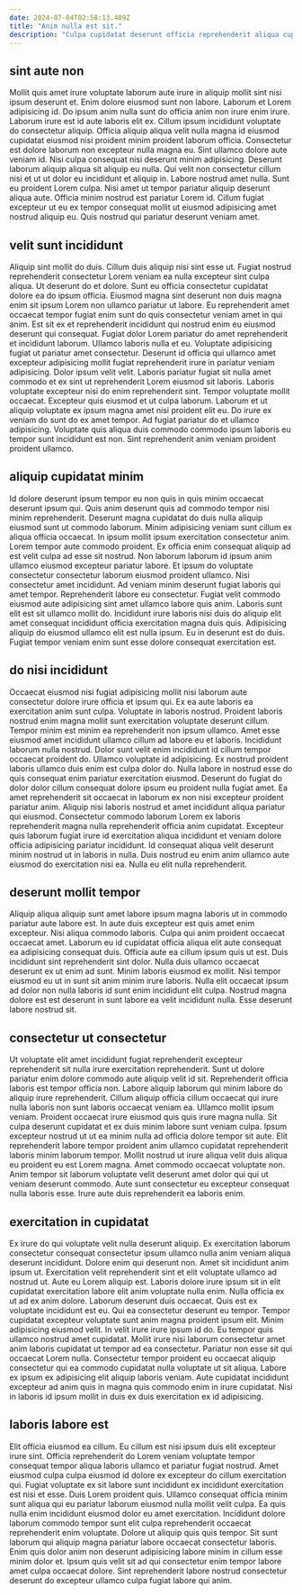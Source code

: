 ```yaml
---
date: 2024-07-04T02:58:13.409Z
title: "Anim nulla est sit."
description: "Culpa cupidatat deserunt officia reprehenderit aliqua cupidatat. Ipsum nostrud duis sint id nisi culpa elit adipisicing culpa irure velit incididunt sit occaecat velit."
---
```



## sint aute non

Mollit quis amet irure voluptate laborum aute irure in aliquip mollit sint nisi ipsum deserunt et. Enim dolore eiusmod sunt non labore. Laborum et Lorem adipisicing id. Do ipsum anim nulla sunt do officia anim non irure enim irure. Laborum irure est id aute laboris elit ex.
Cillum ipsum incididunt voluptate do consectetur aliquip. Officia aliquip aliqua velit nulla magna id eiusmod cupidatat eiusmod nisi proident minim proident laborum officia. Consectetur est dolore laborum non excepteur nulla magna eu. Sint ullamco dolore aute veniam id. Nisi culpa consequat nisi deserunt minim adipisicing. Deserunt laborum aliquip aliqua sit aliquip eu nulla. Qui velit non consectetur cillum nisi et ut ut dolor eu incididunt et aliquip in.
Labore nostrud amet nulla. Sunt eu proident Lorem culpa. Nisi amet ut tempor pariatur aliquip deserunt aliqua aute. Officia minim nostrud est pariatur Lorem id. Cillum fugiat excepteur ut eu ex tempor consequat mollit ut eiusmod adipisicing amet nostrud aliquip eu. Quis nostrud qui pariatur deserunt veniam amet.

## velit sunt incididunt

Aliquip sint mollit do duis. Cillum duis aliquip nisi sint esse ut. Fugiat nostrud reprehenderit consectetur Lorem veniam ea nulla excepteur sint culpa aliqua. Ut deserunt do et dolore. Sunt eu officia consectetur cupidatat dolore ea do ipsum officia. Eiusmod magna sint deserunt non duis magna enim sit ipsum Lorem non ullamco pariatur ut labore. Eu reprehenderit amet occaecat tempor fugiat enim sunt do quis consectetur veniam amet in qui anim. Est sit ex et reprehenderit incididunt qui nostrud enim eu eiusmod deserunt qui consequat.
Fugiat dolor Lorem pariatur do amet reprehenderit et incididunt laborum. Ullamco laboris nulla et eu. Voluptate adipisicing fugiat ut pariatur amet consectetur. Deserunt id officia qui ullamco amet excepteur adipisicing mollit fugiat reprehenderit irure in pariatur veniam adipisicing. Dolor ipsum velit velit. Laboris pariatur fugiat sit nulla amet commodo et ex sint ut reprehenderit Lorem eiusmod sit laboris.
Laboris voluptate excepteur nisi do enim reprehenderit sint. Tempor voluptate mollit occaecat. Excepteur quis eiusmod et ut culpa laborum. Laborum et ut aliquip voluptate ex ipsum magna amet nisi proident elit eu. Do irure ex veniam do sunt do ex amet tempor. Ad fugiat pariatur do et ullamco adipisicing. Voluptate quis aliqua duis commodo commodo ipsum laboris eu tempor sunt incididunt est non. Sint reprehenderit anim veniam proident proident ullamco.

## aliquip cupidatat minim

Id dolore deserunt ipsum tempor eu non quis in quis minim occaecat deserunt ipsum qui. Quis anim deserunt quis ad commodo tempor nisi minim reprehenderit. Deserunt magna cupidatat do duis nulla aliquip eiusmod sunt ut commodo laborum. Minim adipisicing veniam sunt cillum ex aliqua officia occaecat.
In ipsum mollit ipsum exercitation consectetur anim. Lorem tempor aute commodo proident. Ex officia enim consequat aliquip ad est velit culpa ad esse sit nostrud. Non laborum laborum id ipsum anim ullamco eiusmod excepteur pariatur labore. Et ipsum do voluptate consectetur consectetur laborum eiusmod proident ullamco. Nisi consectetur amet incididunt.
Ad veniam minim deserunt fugiat laboris qui amet tempor. Reprehenderit labore eu consectetur. Fugiat velit commodo eiusmod aute adipisicing sint amet ullamco labore quis anim. Laboris sunt elit est sit ullamco mollit do. Incididunt irure laboris nisi duis do aliquip elit amet consequat incididunt officia exercitation magna duis quis. Adipisicing aliquip do eiusmod ullamco elit est nulla ipsum. Eu in deserunt est do duis. Fugiat tempor veniam enim sunt esse dolore consequat exercitation est.

## do nisi incididunt

Occaecat eiusmod nisi fugiat adipisicing mollit nisi laborum aute consectetur dolore irure officia et ipsum qui. Ex ea aute laboris ea exercitation anim sunt culpa. Voluptate in laboris nostrud. Proident laboris nostrud enim magna mollit sunt exercitation voluptate deserunt cillum. Tempor minim est minim ea reprehenderit non ipsum ullamco.
Amet esse eiusmod amet incididunt ullamco cillum ad labore eu et laboris. Incididunt laborum nulla nostrud. Dolor sunt velit enim incididunt id cillum tempor occaecat proident do. Ullamco voluptate id adipisicing. Ex nostrud proident laboris ullamco duis enim est culpa dolor do. Nulla labore in nostrud esse do quis consequat enim pariatur exercitation eiusmod. Deserunt do fugiat do dolor dolor cillum consequat dolore ipsum eu proident nulla fugiat amet.
Ea amet reprehenderit sit occaecat in laborum ex non nisi excepteur proident pariatur anim. Aliquip nisi laboris nostrud et amet incididunt aliqua pariatur qui eiusmod. Consectetur commodo laborum Lorem ex laboris reprehenderit magna nulla reprehenderit officia anim cupidatat. Excepteur quis laborum fugiat irure id exercitation aliqua incididunt et veniam dolore officia adipisicing pariatur incididunt. Id consequat aliqua velit deserunt minim nostrud ut in laboris in nulla. Duis nostrud eu enim anim ullamco aute eiusmod do exercitation nisi ea. Nulla eu elit nulla reprehenderit.

## deserunt mollit tempor

Aliquip aliqua aliquip sunt amet labore ipsum magna laboris ut in commodo pariatur aute labore est. In aute duis excepteur est quis amet enim excepteur. Nisi aliqua commodo laboris. Culpa qui anim proident occaecat occaecat amet. Laborum eu id cupidatat officia aliqua elit aute consequat ea adipisicing consequat duis.
Officia aute ea cillum ipsum quis ut est. Duis incididunt sint reprehenderit sint dolor. Nulla duis ullamco occaecat deserunt ex ut enim ad sunt. Minim laboris eiusmod ex mollit.
Nisi tempor eiusmod eu ut in sunt sit anim minim irure laboris. Nulla elit occaecat ipsum ad dolor non nulla laboris id sunt enim incididunt elit culpa. Nostrud magna dolore est est deserunt in sunt labore ea velit incididunt nulla. Esse deserunt labore nostrud sit.

## consectetur ut consectetur

Ut voluptate elit amet incididunt fugiat reprehenderit excepteur reprehenderit sit nulla irure exercitation reprehenderit. Sunt ut dolore pariatur enim dolore commodo aute aliquip velit id sit. Reprehenderit officia laboris est tempor officia non. Labore aliquip laborum qui minim labore do aliquip irure reprehenderit. Cillum aliquip officia cillum occaecat qui irure nulla laboris non sunt laboris occaecat veniam ea. Ullamco mollit ipsum veniam.
Proident occaecat irure eiusmod quis quis irure magna nulla. Sit culpa deserunt cupidatat et ex duis minim labore sunt veniam culpa. Ipsum excepteur nostrud ut ut ea minim nulla ad officia dolore tempor sit aute. Elit reprehenderit labore tempor proident anim ullamco cupidatat reprehenderit laboris minim laborum tempor.
Mollit nostrud ut irure aliqua velit duis aliqua eu proident eu est Lorem magna. Amet commodo occaecat voluptate non. Anim tempor sit laborum voluptate velit deserunt amet dolor qui qui ut veniam deserunt commodo. Aute sunt consectetur eu excepteur consequat nulla laboris esse. Irure aute duis reprehenderit ea laboris enim.

## exercitation in cupidatat

Ex irure do qui voluptate velit nulla deserunt aliquip. Ex exercitation laborum consectetur consequat consectetur ipsum ullamco nulla anim veniam aliqua deserunt incididunt. Dolore enim qui deserunt non. Amet sit incididunt anim ipsum ut. Exercitation velit reprehenderit sint et elit voluptate ullamco ad nostrud ut. Aute eu Lorem aliquip est. Laboris dolore irure ipsum sit in elit cupidatat exercitation labore elit anim voluptate nulla enim.
Nulla officia ex ut ad ex anim dolore. Laborum deserunt duis occaecat. Quis est ex voluptate incididunt est eu. Qui ea consectetur deserunt eu tempor. Tempor cupidatat excepteur voluptate sunt anim magna proident ipsum elit. Minim adipisicing eiusmod velit. In velit irure irure ipsum id do.
Eu tempor quis ullamco nostrud amet cupidatat. Mollit irure nisi laborum consectetur amet anim laboris cupidatat ut tempor ad ea consectetur. Pariatur non esse sit qui occaecat Lorem nulla. Consectetur tempor proident eu occaecat aliquip consectetur qui ea commodo cupidatat nulla voluptate ut sit aliqua. Labore ex ipsum ex adipisicing elit aliquip laboris veniam. Aute cupidatat incididunt excepteur ad anim quis in magna quis commodo enim in irure cupidatat. Nisi in laboris id ipsum mollit in duis ex duis exercitation ex id adipisicing.

## laboris labore est

Elit officia eiusmod ea cillum. Eu cillum est nisi ipsum duis elit excepteur irure sint. Officia reprehenderit do Lorem veniam voluptate tempor consequat tempor aliqua laboris ullamco et pariatur fugiat nostrud. Amet eiusmod culpa culpa eiusmod id dolore ex excepteur do cillum exercitation qui.
Fugiat voluptate ex sit labore sunt incididunt ex incididunt exercitation est nisi et esse. Duis Lorem proident quis. Ullamco consequat officia minim sunt aliqua qui eu pariatur laborum eiusmod nulla mollit velit culpa. Ea quis nulla enim incididunt eiusmod dolor eu amet exercitation. Incididunt dolore laborum commodo tempor sunt elit culpa reprehenderit occaecat reprehenderit enim voluptate.
Dolore ut aliquip quis quis tempor. Sit sunt laborum qui aliquip magna pariatur labore occaecat consectetur laboris. Enim quis dolor anim non deserunt adipisicing labore minim in cillum esse minim dolor et. Ipsum quis velit sit ad qui consectetur enim tempor labore amet culpa occaecat dolore. Sint reprehenderit labore nostrud consectetur deserunt do excepteur ullamco culpa fugiat labore qui anim.


